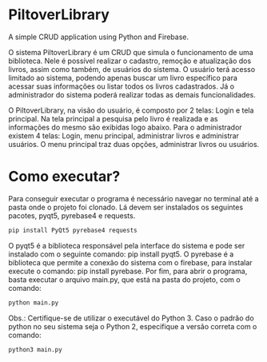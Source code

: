 # PiltoverLibrary
A simple CRUD application using Python and Firebase.

O sistema PiltoverLibrary é um CRUD que simula o funcionamento de uma biblioteca. 
Nele é possível realizar o cadastro, remoção e atualização dos livros, assim como também, de usuários do sistema.
O usuário terá acesso limitado ao sistema, podendo apenas buscar um livro específico para acessar suas informações ou listar
todos os livros cadastrados. Já o administrador do sistema poderá realizar todas as demais funcionalidades.

O PiltoverLibrary, na visão do usuário, é composto por 2 telas: Login e tela principal. Na tela principal a pesquisa pelo 
livro é realizada e as informações do mesmo são exibidas logo abaixo.  Para o administrador existem 4 telas: Login, menu 
principal, administrar livros e administrar usuários. O menu principal traz duas opções, administrar livros ou usuários. 

# Como executar?

Para conseguir executar o programa é necessário navegar no terminal até a pasta onde o projeto foi clonado. Lá devem ser instalados os seguintes pacotes, pyqt5, pyrebase4 e requests.
```bash
pip install PyQt5 pyrebase4 requests
```
O pyqt5 é a biblioteca responsável pela interface do sistema e pode ser instalado com o seguinte comando: pip install pyqt5. O pyrebase é a biblioteca que permite a conexão do sistema com o firebase, para instalar execute o comando: pip install pyrebase. Por fim, para abrir o programa, basta executar o arquivo main.py, que está na pasta do projeto, com o comando:
```bash
python main.py
```
Obs.: Certifique-se de utilizar o executável do Python 3. Caso o padrão do python no seu sistema seja o Python 2, especifique a versão correta com o comando:
```bash
python3 main.py
```
